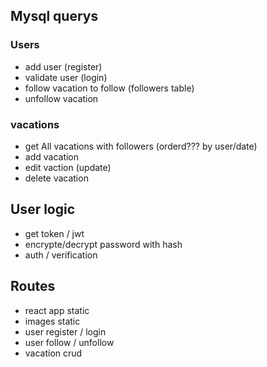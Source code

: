## Mysql querys

### Users
 - add user (register)
 - validate user (login)
 - follow vacation to follow (followers table)
 - unfollow vacation

### vacations
 - get All vacations with followers (orderd??? by user/date)
 - add vacation
 - edit vaction (update)
 - delete vacation

## User logic
 - get token / jwt  
 - encrypte/decrypt password with hash
 - auth / verification 

## Routes
 - react app static
 - images static
 - user register / login
 - user follow / unfollow
 - vacation crud 


